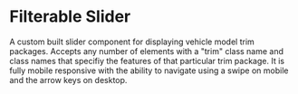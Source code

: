 # Filterable Slider



A custom built slider component for displaying vehicle model trim packages. Accepts any number of elements with a "trim" class name and class names that specifiy the features of that particular trim package. It is fully mobile responsive with the ability to navigate using a swipe on mobile and the arrow keys on desktop.
